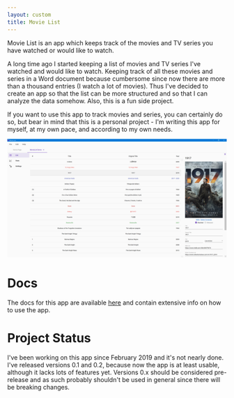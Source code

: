 ```yaml
---
layout: custom
title: Movie List
---
```


Movie List is an app which keeps track of the movies and TV series you have watched or would like to watch.

A long time ago I started keeping a list of movies and TV series I've watched and would like to watch. Keeping track
of all these movies and series in a Word document because cumbersome since now there are more than a thousand entries
(I watch a lot of movies). Thus I've decided to create an app so that the list can be more structured and so that I can
analyze the data somehow. Also, this is a fun side project.

If you want to use this app to track movies and series, you can certainly do so, but bear in mind that this is a
personal project - I'm writing this app for myself, at my own pace, and according to my own needs.

![App screen](/assets/images/app-screen.png)

# Docs

The docs for this app are available [here](https://docs.movielist.tolik.io) and contain extensive info on how to use
the app.

# Project Status

I've been working on this app since February 2019 and it's not nearly done. I've released versions 0.1 and 0.2, because
now the app is at least usable, although it lacks lots of features yet. Versions 0.x should be considered pre-release
and as such probably shouldn't be used in general since there will be breaking changes.
